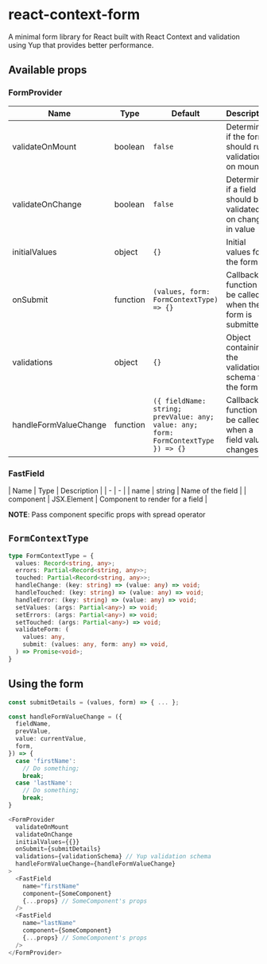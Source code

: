 # react-context-form

A minimal form library for React built with React Context and validation using Yup that provides better performance.

## Available props

### FormProvider

| Name | Type | Default | Description |
| - | - | - | - |
| validateOnMount | boolean | `false` | Determine if the form should run validation on mount |
| validateOnChange | boolean | `false` | Determine if a field should be validated on change in value |
| initialValues | object | `{}` | Initial values for the form |
| onSubmit | function | `(values, form: FormContextType) => {}` | Callback function to be called when the form is submitted |
| validations | object | `{}` | Object containing the validation schema for the form |
| handleFormValueChange | function | `({ fieldName: string; prevValue: any; value: any; form: FormContextType }) => {}` | Callback function to be called when a field value changes |

### FastField

| Name | Type | Description |
| - | - |
| name | string | Name of the field |
| component | JSX.Element | Component to render for a field |

**NOTE**: Pass component specific props with spread operator

## `FormContextType`

```typescript
type FormContextType = {
  values: Record<string, any>;
  errors: Partial<Record<string, any>>;
  touched: Partial<Record<string, any>>;
  handleChange: (key: string) => (value: any) => void;
  handleTouched: (key: string) => (value: any) => void;
  handleError: (key: string) => (value: any) => void;
  setValues: (args: Partial<any>) => void;
  setErrors: (args: Partial<any>) => void;
  setTouched: (args: Partial<any>) => void;
  validateForm: (
    values: any,
    submit: (values: any, form: any) => void,
  ) => Promise<void>;
}
```

## Using the form

```typescript
const submitDetails = (values, form) => { ... };

const handleFormValueChange = ({
  fieldName,
  prevValue,
  value: currentValue,
  form,
}) => {
  case 'firstName':
    // Do something;
    break;
  case 'lastName':
    // Do something;
    break;
}

<FormProvider
  validateOnMount
  validateOnChange
  initialValues={{}}
  onSubmit={submitDetails}
  validations={validationSchema} // Yup validation schema
  handleFormValueChange={handleFormValueChange}
>
  <FastField
    name="firstName"
    component={SomeComponent} 
    {...props} // SomeComponent's props 
  />
  <FastField
    name="lastName"
    component={SomeComponent} 
    {...props} // SomeComponent's props 
  />
</FormProvider>
```